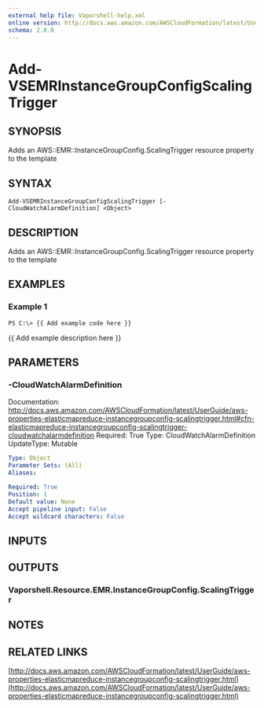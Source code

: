 ```yaml
---
external help file: Vaporshell-help.xml
online version: http://docs.aws.amazon.com/AWSCloudFormation/latest/UserGuide/aws-properties-elasticmapreduce-instancegroupconfig-scalingtrigger.html
schema: 2.0.0
---
```


# Add-VSEMRInstanceGroupConfigScalingTrigger

## SYNOPSIS
Adds an AWS::EMR::InstanceGroupConfig.ScalingTrigger resource property to the template

## SYNTAX

```
Add-VSEMRInstanceGroupConfigScalingTrigger [-CloudWatchAlarmDefinition] <Object>
```

## DESCRIPTION
Adds an AWS::EMR::InstanceGroupConfig.ScalingTrigger resource property to the template

## EXAMPLES

### Example 1
```
PS C:\> {{ Add example code here }}
```

{{ Add example description here }}

## PARAMETERS

### -CloudWatchAlarmDefinition
Documentation: http://docs.aws.amazon.com/AWSCloudFormation/latest/UserGuide/aws-properties-elasticmapreduce-instancegroupconfig-scalingtrigger.html#cfn-elasticmapreduce-instancegroupconfig-scalingtrigger-cloudwatchalarmdefinition
Required: True
Type: CloudWatchAlarmDefinition
UpdateType: Mutable

```yaml
Type: Object
Parameter Sets: (All)
Aliases: 

Required: True
Position: 1
Default value: None
Accept pipeline input: False
Accept wildcard characters: False
```

## INPUTS

## OUTPUTS

### Vaporshell.Resource.EMR.InstanceGroupConfig.ScalingTrigger

## NOTES

## RELATED LINKS

[http://docs.aws.amazon.com/AWSCloudFormation/latest/UserGuide/aws-properties-elasticmapreduce-instancegroupconfig-scalingtrigger.html](http://docs.aws.amazon.com/AWSCloudFormation/latest/UserGuide/aws-properties-elasticmapreduce-instancegroupconfig-scalingtrigger.html)

